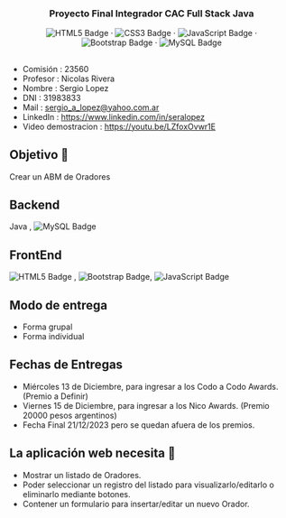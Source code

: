 <div align="center">
  <h3 align="center">Proyecto Final Integrador CAC Full Stack Java</h3>
  <p align="center">
    <img src="https://img.shields.io/badge/HTML5-E34F26?logo=html5&logoColor=fff&style=plastic" alt="HTML5 Badge">
    ·
    <img src="https://img.shields.io/badge/CSS3-1572B6?logo=css3&logoColor=fff&style=plastic" alt="CSS3 Badge">
    ·
    <img src="https://img.shields.io/badge/JavaScript-F7DF1E?logo=javascript&logoColor=000&style=plastic" alt="JavaScript Badge">
    ·
    <img src="https://img.shields.io/badge/Bootstrap-7952B3?logo=bootstrap&logoColor=fff&style=plastic" alt="Bootstrap Badge">
    ·
    <img src="https://img.shields.io/badge/MySQL-4479A1?logo=mysql&logoColor=fff&style=plastic" alt="MySQL Badge">
  </p>
</div>

##
* Comisión : 23560
* Profesor : Nicolas Rivera
* Nombre : Sergio Lopez
* DNI : 31983833
* Mail : sergio_a_lopez@yahoo.com.ar
* LinkedIn : https://www.linkedin.com/in/seralopez
* Video demostracion : https://youtu.be/LZfoxOvwr1E

## Objetivo 🚀
Crear un ABM de Oradores

## Backend
Java , <img src="https://img.shields.io/badge/MySQL-4479A1?logo=mysql&logoColor=fff&style=plastic" alt="MySQL Badge">

## FrontEnd
<img src="https://img.shields.io/badge/HTML5-E34F26?logo=html5&logoColor=fff&style=plastic" alt="HTML5 Badge"> , <img src="https://img.shields.io/badge/Bootstrap-7952B3?logo=bootstrap&logoColor=fff&style=plastic" alt="Bootstrap Badge">, <img src="https://img.shields.io/badge/JavaScript-F7DF1E?logo=javascript&logoColor=000&style=plastic" alt="JavaScript Badge">

## Modo de entrega
* Forma grupal
* Forma individual

## Fechas de Entregas
* Miércoles 13 de Diciembre, para ingresar a los Codo a Codo Awards. (Premio a Definir)
* Viernes 15 de Diciembre, para ingresar a los Nico Awards. (Premio 20000 pesos argentinos)
* Fecha Final 21/12/2023 pero se quedan afuera de los premios.

## La aplicación web necesita 🔧
* Mostrar un listado de Oradores.
* Poder seleccionar un registro del listado para visualizarlo/editarlo o eliminarlo mediante botones.
* Contener un formulario para insertar/editar un nuevo Orador.
